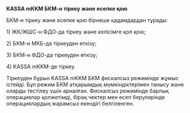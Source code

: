 **KASSA mKKM БКМ-н тіркеу және есепке қою**

БКМ-н тіркеу және есепке қою бірнеше қадамдардан тұрады:

1\) ЖК/ЖШС-н ФДО-да тіркеу және келісімге қол қою;

2\) БКМ-н МКБ-да тіркеуден өткізу;

3\) БКМ-н ФДО-да тіркеуден өткізу;

4\) KASSA mKKM-де тіркеу.

Тіркеуден бұрын KASSA mKKM БКМ фискалсыз режимінде жұмыс істейді. Бұл режим БКМ атқарымдық мүмкіндіктерімен танысу және оларды тестілеу үшін арналған. Фискалсыз режимінде барлық операциялар қолжетімді, бірақ чектер мен есеп берулерінде операциялардың жарамсыз екендігі белгіленген.





